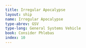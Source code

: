 ```yaml
---
title: Irregular Apocalypse
layout: ship
name: Irregular Apocalypse
type-abrev: GSV
type-long: General Systems Vehicle
book: Consider Phlebas
index: 10
---
```


